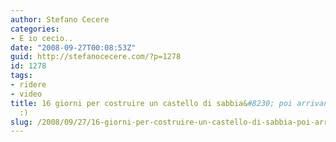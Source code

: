 ```yaml
---
author: Stefano Cecere
categories:
- E io cecio..
date: "2008-09-27T00:08:53Z"
guid: http://stefanocecere.com/?p=1278
id: 1278
tags:
- ridere
- video
title: 16 giorni per costruire un castello di sabbia&#8230; poi arrivano i giornalisti&#8230;
  :)
slug: /2008/09/27/16-giorni-per-costruire-un-castello-di-sabbia-poi-arrivano-i-giornalisti/
---
```


